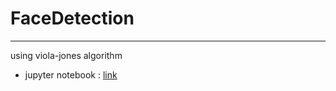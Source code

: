 # FaceDetection
-----
using viola-jones algorithm
* jupyter notebook : [link](https://github.com/K-flor/FaceDetection/blob/main/violajones_algorithm.ipynb)
